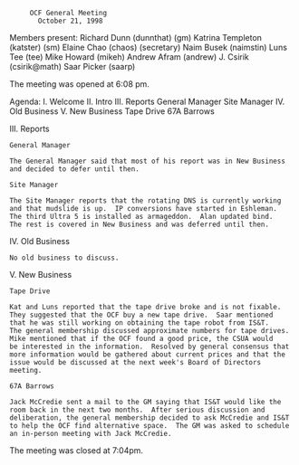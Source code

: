 		 OCF General Meeting
		   October 21, 1998

Members present:
	Richard Dunn (dunnthat) (gm)
	Katrina Templeton (katster) (sm)
	Elaine Chao (chaos) (secretary)
	Naim Busek (naimstin)
	Luns Tee (tee)
	Mike Howard (mikeh)
	Andrew Afram (andrew)
	J. Csirik (csirik@math)
	Saar Picker (saarp)


The meeting was opened at 6:08 pm.

Agenda:
	I.   Welcome
	II.  Intro
	III.  Reports
		General Manager
		Site Manager
	IV. Old Business
	V.  New Business
		Tape Drive
		67A Barrows

III. Reports

	General Manager

	The General Manager said that most of his report was in New Business
	and decided to defer until then.

	Site Manager

	The Site Manager reports that the rotating DNS is currently working
	and that mudslide is up.  IP conversions have started in Eshleman.
	The third Ultra 5 is installed as armageddon.  Alan updated bind.
	The rest is covered in New Business and was deferred until then.

IV.  Old Business
	
	No old business to discuss.

V.  New Business
        
	Tape Drive

	Kat and Luns reported that the tape drive broke and is not fixable.
	They suggested that the OCF buy a new tape drive.  Saar mentioned
	that he was still working on obtaining the tape robot from IS&T.
	The general membership discussed approximate numbers for tape drives.
	Mike mentioned that if the OCF found a good price, the CSUA would
	be interested in the information.  Resolved by general consensus that
	more information would be gathered about current prices and that the
	issue would be discussed at the next week's Board of Directors meeting.

	67A Barrows

	Jack McCredie sent a mail to the GM saying that IS&T would like the 
	room back in the next two months.  After serious discussion and 
	deliberation, the general membership decided to ask McCredie and IS&T
	to help the OCF find alternative space.  The GM was asked to schedule 
	an in-person meeting with Jack McCredie.  
    
The meeting was closed at 7:04pm.
